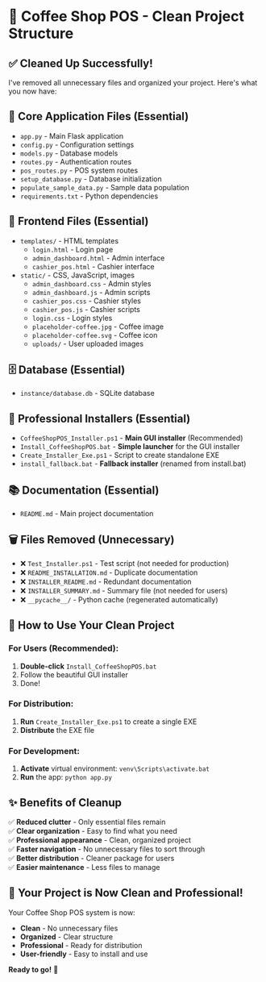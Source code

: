 # 🧹 Coffee Shop POS - Clean Project Structure

## ✅ **Cleaned Up Successfully!**

I've removed all unnecessary files and organized your project. Here's what you now have:

## 📁 **Core Application Files** (Essential)
- `app.py` - Main Flask application
- `config.py` - Configuration settings
- `models.py` - Database models
- `routes.py` - Authentication routes
- `pos_routes.py` - POS system routes
- `setup_database.py` - Database initialization
- `populate_sample_data.py` - Sample data population
- `requirements.txt` - Python dependencies

## 🎨 **Frontend Files** (Essential)
- `templates/` - HTML templates
  - `login.html` - Login page
  - `admin_dashboard.html` - Admin interface
  - `cashier_pos.html` - Cashier interface
- `static/` - CSS, JavaScript, images
  - `admin_dashboard.css` - Admin styles
  - `admin_dashboard.js` - Admin scripts
  - `cashier_pos.css` - Cashier styles
  - `cashier_pos.js` - Cashier scripts
  - `login.css` - Login styles
  - `placeholder-coffee.jpg` - Coffee image
  - `placeholder-coffee.svg` - Coffee icon
  - `uploads/` - User uploaded images

## 🗄️ **Database** (Essential)
- `instance/database.db` - SQLite database

## 🚀 **Professional Installers** (Essential)
- `CoffeeShopPOS_Installer.ps1` - **Main GUI installer** (Recommended)
- `Install_CoffeeShopPOS.bat` - **Simple launcher** for the GUI installer
- `Create_Installer_Exe.ps1` - Script to create standalone EXE
- `install_fallback.bat` - **Fallback installer** (renamed from install.bat)

## 📚 **Documentation** (Essential)
- `README.md` - Main project documentation

## 🗑️ **Files Removed** (Unnecessary)
- ❌ `Test_Installer.ps1` - Test script (not needed for production)
- ❌ `README_INSTALLATION.md` - Duplicate documentation
- ❌ `INSTALLER_README.md` - Redundant documentation
- ❌ `INSTALLER_SUMMARY.md` - Summary file (not needed for users)
- ❌ `__pycache__/` - Python cache (regenerated automatically)

## 🎯 **How to Use Your Clean Project**

### **For Users (Recommended):**
1. **Double-click** `Install_CoffeeShopPOS.bat`
2. Follow the beautiful GUI installer
3. Done!

### **For Distribution:**
1. **Run** `Create_Installer_Exe.ps1` to create a single EXE
2. **Distribute** the EXE file

### **For Development:**
1. **Activate** virtual environment: `venv\Scripts\activate.bat`
2. **Run** the app: `python app.py`

## ✨ **Benefits of Cleanup**

✅ **Reduced clutter** - Only essential files remain  
✅ **Clear organization** - Easy to find what you need  
✅ **Professional appearance** - Clean, organized project  
✅ **Faster navigation** - No unnecessary files to sort through  
✅ **Better distribution** - Cleaner package for users  
✅ **Easier maintenance** - Less files to manage  

## 🎉 **Your Project is Now Clean and Professional!**

Your Coffee Shop POS system is now:
- **Clean** - No unnecessary files
- **Organized** - Clear structure
- **Professional** - Ready for distribution
- **User-friendly** - Easy to install and use

**Ready to go!** 🚀
